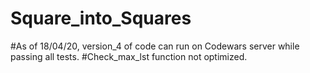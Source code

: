 # Square_into_Squares
#As of 18/04/20, version_4 of code can run on Codewars server while passing all tests.
#Check_max_lst function not optimized.
